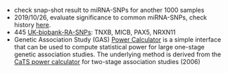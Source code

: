 * check snap-shot result to miRNA-SNPs for another 1000 samples
* 2019/10/26, evaluate significance to common miRNA-SNPs, check history [here](./MIR).
* 445 [UK-biobank-RA-SNPs](https://github.com/Shicheng-Guo/HowtoBook/blob/master/rheumatology/RA/UKbiobank/M05.csv): TNXB, MICB, PAX5, NRXN11
* Genetic Association Study (GAS) [Power Calculator](http://csg.sph.umich.edu/abecasis/cats/gas_power_calculator/index.html) is a simple interface that can be used to compute statistical power for large one-stage genetic association studies. The underlying method is derived from the [CaTS power calculator](http://csg.sph.umich.edu//abecasis/CaTS/download.html) for two-stage association studies (2006)

